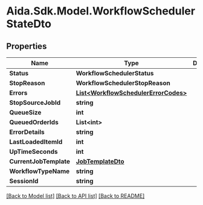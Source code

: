 # Aida.Sdk.Model.WorkflowSchedulerStateDto

## Properties

Name | Type | Description | Notes
------------ | ------------- | ------------- | -------------
**Status** | **WorkflowSchedulerStatus** |  | [optional] 
**StopReason** | **WorkflowSchedulerStopReason** |  | [optional] 
**Errors** | [**List&lt;WorkflowSchedulerErrorCodes&gt;**](WorkflowSchedulerErrorCodes.md) |  | [optional] 
**StopSourceJobId** | **string** |  | [optional] 
**QueueSize** | **int** |  | [optional] 
**QueuedOrderIds** | **List&lt;int&gt;** |  | [optional] 
**ErrorDetails** | **string** |  | [optional] 
**LastLoadedItemId** | **int** |  | [optional] 
**UpTimeSeconds** | **int** |  | [optional] 
**CurrentJobTemplate** | [**JobTemplateDto**](JobTemplateDto.md) |  | [optional] 
**WorkflowTypeName** | **string** |  | [optional] 
**SessionId** | **string** |  | [optional] 

[[Back to Model list]](../README.md#documentation-for-models) [[Back to API list]](../README.md#documentation-for-api-endpoints) [[Back to README]](../README.md)

